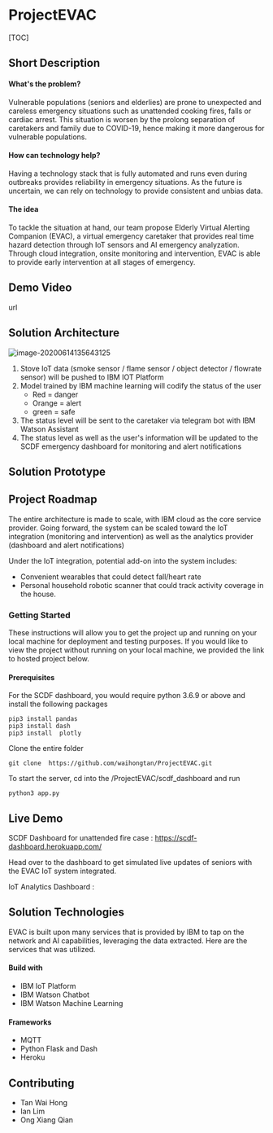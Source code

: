 # ProjectEVAC

[TOC]



## Short Description

#### What's the problem?

Vulnerable populations (seniors and elderlies) are prone to unexpected and careless emergency situations such as unattended cooking fires, falls or cardiac arrest. This situation is worsen by the prolong separation of caretakers and family due to COVID-19, hence making it more dangerous for vulnerable populations.

#### How can technology help?

Having a technology stack that is fully automated and runs even during outbreaks provides reliability in emergency situations. As the future is uncertain, we can rely on technology to provide consistent and unbias data.

#### The idea

To tackle the situation at hand, our team propose Elderly Virtual Alerting Companion (EVAC), a virtual emergency caretaker that provides real time hazard detection through IoT sensors and AI emergency analyzation. Through cloud integration, onsite monitoring and intervention, EVAC is able to provide early intervention at all stages of emergency.



## Demo Video

url



## Solution Architecture

![image-20200614135643125](C:\Users\sceps\AppData\Roaming\Typora\typora-user-images\image-20200614135643125.png)

1. Stove IoT data (smoke sensor / flame sensor / object detector / flowrate sensor) will be pushed to IBM IOT Platform
2. Model trained by IBM machine learning will codify the status of the user
   - Red = danger
   - Orange = alert
   - green = safe
3. The status level will be sent to the caretaker via telegram bot with IBM Watson Assistant
4. The status level as well as the user's information will be updated to the SCDF emergency dashboard for monitoring and alert notifications



## Solution Prototype



## Project Roadmap

The entire architecture is made to scale, with IBM cloud as the core service provider. Going forward, the system can be scaled toward the IoT integration (monitoring and intervention) as well as the analytics provider (dashboard and alert notifications)

Under the IoT integration, potential add-on into the system includes:

- Convenient wearables that could detect fall/heart rate
- Personal household robotic scanner that could track activity coverage in the house.  

### Getting Started

These instructions will allow you to get the project up and running on your local machine for deployment and testing purposes. If you would like to view the project without running on your local machine, we provided the link to hosted project below.

#### Prerequisites

For the SCDF dashboard, you would require python 3.6.9 or above and install the following packages

```
pip3 install pandas
pip3 install dash
pip3 install  plotly
```

Clone the entire folder

```
git clone  https://github.com/waihongtan/ProjectEVAC.git
```

To start the server, cd into the /ProjectEVAC/scdf_dashboard and run

```
python3 app.py
```



## Live Demo

SCDF Dashboard for unattended fire case : https://scdf-dashboard.herokuapp.com/

Head over to the dashboard to get simulated live updates of seniors with the EVAC IoT system integrated. 

IoT Analytics Dashboard : 



## Solution Technologies

EVAC is built upon many services that is provided by IBM to tap on the network and AI capabilities, leveraging the data extracted. Here are the services that was utilized.

#### Build with

- IBM IoT Platform
- IBM Watson Chatbot
- IBM Watson Machine Learning

#### Frameworks

- MQTT
- Python Flask and Dash
- Heroku



## Contributing

- Tan Wai Hong
- Ian Lim 
- Ong Xiang Qian
